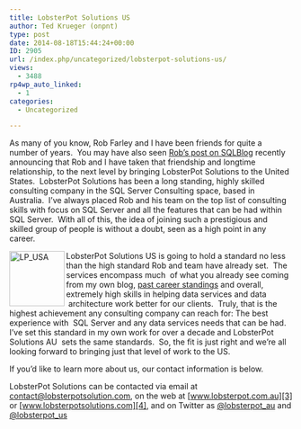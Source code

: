 ```yaml
---
title: LobsterPot Solutions US
author: Ted Krueger (onpnt)
type: post
date: 2014-08-18T15:44:24+00:00
ID: 2905
url: /index.php/uncategorized/lobsterpot-solutions-us/
views:
  - 3488
rp4wp_auto_linked:
  - 1
categories:
  - Uncategorized

---
```

As many of you know, Rob Farley and I have been friends for quite a number of years.  You may have also seen [Rob’s post on SQLBlog][1] recently announcing that Rob and I have taken that friendship and longtime relationship, to the next level by bringing LobsterPot Solutions to the United States.  LobsterPot Solutions has been a long standing, highly skilled consulting company in the SQL Server Consulting space, based in Australia.  I’ve always placed Rob and his team on the top list of consulting skills with focus on SQL Server and all the features that can be had within SQL Server.  With all of this, the idea of joining such a prestigious and skilled group of people is without a doubt, seen as a high point in any career.

<a href="/wp-content/uploads/2014/08/LP_USA.png" target="_blank" rel="http://www.lobsterpotsolutions.com/"><img src="/wp-content/uploads/2014/08/LP_USA.png" alt="LP_USA" width="98" height="98" align="left" /></a>LobsterPot Solutions US is going to hold a standard no less than the high standard Rob and team have already set.  The services encompass much  of what you already see coming from my own blog, [past career standings][2] and overall, extremely high skills in helping data services and data  architecture work better for our clients.  Truly, that is the highest achievement any consulting company can reach for: The best experience with  SQL Server and any data services needs that can be had.  I’ve set this standard in my own work for over a decade and LobsterPot Solutions AU  sets the same standards.  So, the fit is just right and we’re all looking forward to bringing just that level of work to the US.

If you’d like to learn more about us, our contact information is below.

LobsterPot Solutions can be contacted via email at <contact@lobsterpotsolution.com>, on the web at [www.lobsterpot.com.au][3] or [www.lobsterpotsolutions.com][4], and on Twitter as [@lobsterpot_au][5] and [@lobsterpot_us][6]

 [1]: http://sqlblog.com/blogs/rob_farley/archive/2014/08/05/lobsterpot-solutions-in-the-usa.aspx
 [2]: https://www.linkedin.com/in/sqlkrueger
 [3]: http://www.lobsterpot.com.au
 [4]: http://www.lobsterpotsolutions.com
 [5]: http://twitter.com/lobsterpot_au
 [6]: http://twitter.com/lobsterpot_us